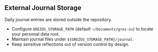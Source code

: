 ## External Journal Storage

Daily journal entries are stored outside the repository.

- Configure `GREZOS_STORAGE_PATH` (default `~/Documents/grez-os`) to locate your personal data root.
- Maintain journal files under `${GREZOS_STORAGE_PATH}/journal`.
- Keep sensitive reflections out of version control by design.

